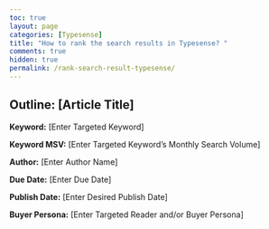 ```yaml
---
toc: true
layout: page
categories: [Typesense]
title: "How to rank the search results in Typesense? "
comments: true
hidden: true
permalink: /rank-search-result-typesense/
---
```


## Outline: [Article Title]

**Keyword:** [Enter Targeted Keyword]

**Keyword MSV:** [Enter Targeted Keyword’s Monthly Search Volume]

**Author:** [Enter Author Name]

**Due Date:** [Enter Due Date]

**Publish Date:** [Enter Desired Publish Date]

**Buyer Persona:** [Enter Targeted Reader and/or Buyer Persona]

<br>
